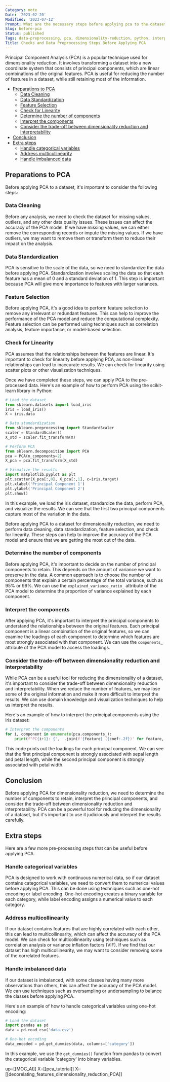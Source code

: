 ```yaml
---
Category: note
Date: '2023-02-20'
Modified: '2023-07-12'
Prompt: What are the necessary steps before applying pca to the dataset for dimensionality reduction. What we need to check, are there any pre-processing steps required? Give me long blog text. Suggest illustrations. Give me python code snippets that illustrate required steps of analysis or pre-processing. Write post using first person narration.
Slug: before-pca
Status: published
Tags: data-preprocessing, pca, dimensionality-reduction, python, interpretability, categorical-variables, multicollinearity, imbalanced-data
Title: Checks and Data Preprocessing Steps Before Applying PCA
---
```

Principal Component Analysis (PCA) is a popular technique used for dimensionality reduction. It involves transforming a dataset into a new coordinate system that consists of principal components, which are linear combinations of the original features. PCA is useful for reducing the number of features in a dataset, while still retaining most of the information.

<!-- MarkdownTOC levels="2,3" autolink="true" autoanchor="true" -->

- [Preparations to PCA](#preparations-to-pca)
  - [Data Cleaning](#data-cleaning)
  - [Data Standardization](#data-standardization)
  - [Feature Selection](#feature-selection)
  - [Check for Linearity](#check-for-linearity)
  - [Determine the number of components](#determine-the-number-of-components)
  - [Interpret the components](#interpret-the-components)
  - [Consider the trade-off between dimensionality reduction and interpretability](#consider-the-trade-off-between-dimensionality-reduction-and-interpretability)
- [Conclusion](#conclusion)
- [Extra steps](#extra-steps)
  - [Handle categorical variables](#handle-categorical-variables)
  - [Address multicollinearity](#address-multicollinearity)
  - [Handle imbalanced data](#handle-imbalanced-data)

<!-- /MarkdownTOC -->

<a id="preparations-to-pca"></a>

## Preparations to PCA

Before applying PCA to a dataset, it's important to consider the following steps:

<a id="data-cleaning"></a>

### Data Cleaning

Before any analysis, we need to check the dataset for missing values, outliers, and any other data quality issues. These issues can affect the accuracy of the PCA model. If we have missing values, we can either remove the corresponding records or impute the missing values. If we have outliers, we may want to remove them or transform them to reduce their impact on the analysis.

<a id="data-standardization"></a>

### Data Standardization

PCA is sensitive to the scale of the data, so we need to standardize the data before applying PCA. Standardization involves scaling the data so that each feature has a mean of 0 and a standard deviation of 1. This step is important because PCA will give more importance to features with larger variances.

<a id="feature-selection"></a>

### Feature Selection

Before applying PCA, it's a good idea to perform feature selection to remove any irrelevant or redundant features. This can help to improve the performance of the PCA model and reduce the computational complexity. Feature selection can be performed using techniques such as correlation analysis, feature importance, or model-based selection.

<a id="check-for-linearity"></a>

### Check for Linearity

PCA assumes that the relationships between the features are linear. It's important to check for linearity before applying PCA, as non-linear relationships can lead to inaccurate results. We can check for linearity using scatter plots or other visualization techniques.

Once we have completed these steps, we can apply PCA to the pre-processed data. Here's an example of how to perform PCA using the scikit-learn library in Python:

```python
# Load the dataset
from sklearn.datasets import load_iris
iris = load_iris()
X = iris.data

# Data standardization
from sklearn.preprocessing import StandardScaler
scaler = StandardScaler()
X_std = scaler.fit_transform(X)

# Perform PCA
from sklearn.decomposition import PCA
pca = PCA(n_components=2)
X_pca = pca.fit_transform(X_std)

# Visualize the results
import matplotlib.pyplot as plt
plt.scatter(X_pca[:,0], X_pca[:,1], c=iris.target)
plt.xlabel('Principal Component 1')
plt.ylabel('Principal Component 2')
plt.show()
```

In this example, we load the iris dataset, standardize the data, perform PCA, and visualize the results. We can see that the first two principal components capture most of the variation in the data.

Before applying PCA to a dataset for dimensionality reduction, we need to perform data cleaning, data standardization, feature selection, and check for linearity. These steps can help to improve the accuracy of the PCA model and ensure that we are getting the most out of the data.

<a id="determine-the-number-of-components"></a>

### Determine the number of components

Before applying PCA, it's important to decide on the number of principal components to retain. This depends on the amount of variance we want to preserve in the data. A common approach is to choose the number of components that explain a certain percentage of the total variance, such as 95% or 99%. We can use the `explained_variance_ratio_` attribute of the PCA model to determine the proportion of variance explained by each component.

<a id="interpret-the-components"></a>

### Interpret the components

After applying PCA, it's important to interpret the principal components to understand the relationships between the original features. Each principal component is a linear combination of the original features, so we can examine the loadings of each component to determine which features are most strongly associated with that component. We can use the `components_` attribute of the PCA model to access the loadings.

<a id="consider-the-trade-off-between-dimensionality-reduction-and-interpretability"></a>

### Consider the trade-off between dimensionality reduction and interpretability

While PCA can be a useful tool for reducing the dimensionality of a dataset, it's important to consider the trade-off between dimensionality reduction and interpretability. When we reduce the number of features, we may lose some of the original information and make it more difficult to interpret the results. We can use domain knowledge and visualization techniques to help us interpret the results.

Here's an example of how to interpret the principal components using the iris dataset:

```python
# Interpret the components
for i, component in enumerate(pca.components_):
    print(f"PC{i+1}: {', '.join(f'{feature} ({coef:.2f})' for feature, coef in zip(iris.feature_names, component))}")

```

This code prints out the loadings for each principal component. We can see that the first principal component is strongly associated with sepal length and petal length, while the second principal component is strongly associated with petal width.

<a id="conclusion"></a>

## Conclusion

Before applying PCA for dimensionality reduction, we need to determine the number of components to retain, interpret the principal components, and consider the trade-off between dimensionality reduction and interpretability. PCA can be a powerful tool for reducing the dimensionality of a dataset, but it's important to use it judiciously and interpret the results carefully.

<a id="extra-steps"></a>

## Extra steps

Here are a few more pre-processing steps that can be useful before applying PCA.

<a id="handle-categorical-variables"></a>

### Handle categorical variables

PCA is designed to work with continuous numerical data, so if our dataset contains categorical variables, we need to convert them to numerical values before applying PCA. This can be done using techniques such as one-hot encoding or label encoding. One-hot encoding creates a binary variable for each category, while label encoding assigns a numerical value to each category.

<a id="address-multicollinearity"></a>

### Address multicollinearity

If our dataset contains features that are highly correlated with each other, this can lead to multicollinearity, which can affect the accuracy of the PCA model. We can check for multicollinearity using techniques such as correlation analysis or variance inflation factors (VIF). If we find that our dataset has high multicollinearity, we may want to consider removing some of the correlated features.

<a id="handle-imbalanced-data"></a>

### Handle imbalanced data

If our dataset is imbalanced, with some classes having many more observations than others, this can affect the accuracy of the PCA model. We can use techniques such as oversampling or undersampling to balance the classes before applying PCA.

Here's an example of how to handle categorical variables using one-hot encoding:

```python
# Load the dataset
import pandas as pd
data = pd.read_csv('data.csv')

# One-hot encoding
data_encoded = pd.get_dummies(data, columns=['category'])

```

In this example, we use the `get_dummies()` function from pandas to convert the categorical variable 'category' into binary variables.

up::[[MOC_AI]]
X::[[pca_tutorial]]
X::[[decorelating_features_dimensionality_reduction_PCA]]
